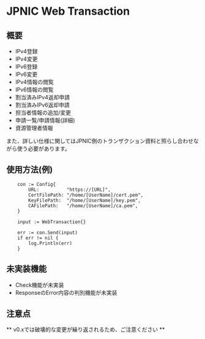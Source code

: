 # JPNIC Web Transaction

## 概要

- IPv4登録
- IPv4変更
- IPv6登録
- IPv6変更
- IPv4情報の閲覧
- IPv6情報の閲覧
- 割当済みIPv4返却申請
- 割当済みIPv6返却申請
- 担当者情報の追加/変更
- 申請一覧/申請情報(詳細)
- 資源管理者情報
  
また、詳しい仕様に関してはJPNIC側のトランザクション資料と照らし合わせながら使う必要があります。

## 使用方法(例)

```
	con := Config{
		URL:          "https://[URL]",
		CertFilePath: "/home/[UserName]/cert.pem",
		KeyFilePath:  "/home/[UserName]/key.pem",
		CAFilePath:   "/home/[UserName]/ca.pem",
	}
	
	input := WebTransaction{}
	
	err := con.Send(input)
	if err != nil {
	    log.Println(err)
	}
```

## 未実装機能

- Check機能が未実装
- ResponseのError内容の判別機能が未実装

## 注意点
** v0.xでは破壊的な変更が繰り返されるため、ご注意ください **